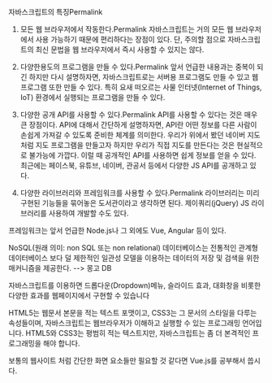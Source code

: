 자바스크립트의 특징Permalink
1. 모든 웹 브라우저에서 작동한다.Permalink
자바스크립트는 거의 모든 웹 브라우저에서 사용 가능하기 때문에 편리하다는 장점이 있다.
단, 주의할 점으로 자바스크립트의 최신 문법을 웹 브라우저에서 즉시 사용할 수 있지는 않다.
2. 다양한용도의 프로그램을 만들 수 있다.Permalink
앞서 언급한 내용과는 중복이 되긴 하지만 다시 설명하자면, 자바스크립트로는 서버용 프로그램도 만들 수 있고 웹 프로그램 또한 만들 수 있다. 특히 요새 떠오르는 사물 인터넷(Internet of Things, IoT) 환경에서 실행되는 프로그램을 만들 수 있다.


3. 다양한 공개 API를 사용할 수 있다.Permalink
API를 사용할 수 있다는 것은 매우 큰 장점이다.
API에 대해서 간단하게 설명하자면, API란 어떤 정보를 다른 사람이 손쉽게 가져갈 수 있도록 준비한 체계를 의미한다.
우리가 위에서 봤던 네이버 지도처럼 지도 프로그램을 만들고자 하지만 우리가 직접 지도를 만든다는 것은 현실적으로 불가능에 가깝다. 이럴 때 공개적인 API를 사용하면 쉽게 정보를 얻을 수 있다.
최근에는 페이스북, 유튜브, 네이버, 관공서 등에서 다양한 JS API를 공개하고 있다.

4. 다양한 라이브러리와 프레임워크를 사용할 수 있다.Permalink
라이브러리는 미리 구현된 기능들을 묶어놓은 도서관이라고 생각하면 된다.
제이쿼리(jQuery) JS 라이브러리를 사용하여 개발할 수도 있다.

프레임워크는 앞서 언급한 Node.js나 그 외에도 Vue, Angular 등이 있다.



NoSQL(원래 의미: non SQL 또는 non relational) 데이터베이스는 전통적인 관계형 데이터베이스 보다 덜 제한적인 일관성 모델을 이용하는 데이터의 저장 및 검색을 위한 매커니즘을 제공한다. --> 몽고 DB

자바스크립트를 이용하면 드롭다운(Dropdown)메뉴, 슬라이드 효과, 대화창을 비롯한 다양한 효과를 웹페이지에서 구현할 수 있습니다


HTML5는 웹문서 본문을 적는 텍스트 포맷이고, CSS3는 그 문서의 스타일을 다루는 속성들이며, 자바스크립트는 웹브라우저가 이해하고 실행할 수 있는 프로그래밍 언어입니다. HTML5와 CSS3는 평범히 적는 텍스트지만, 자바스크립트는 좀 더 본격적인 프로그래밍을 해야 합니다.

보통의 웹사이트 처럼 간단한 화면 요소들만 필요할 것 같다면 Vue.js를 공부해서 씁시다.
